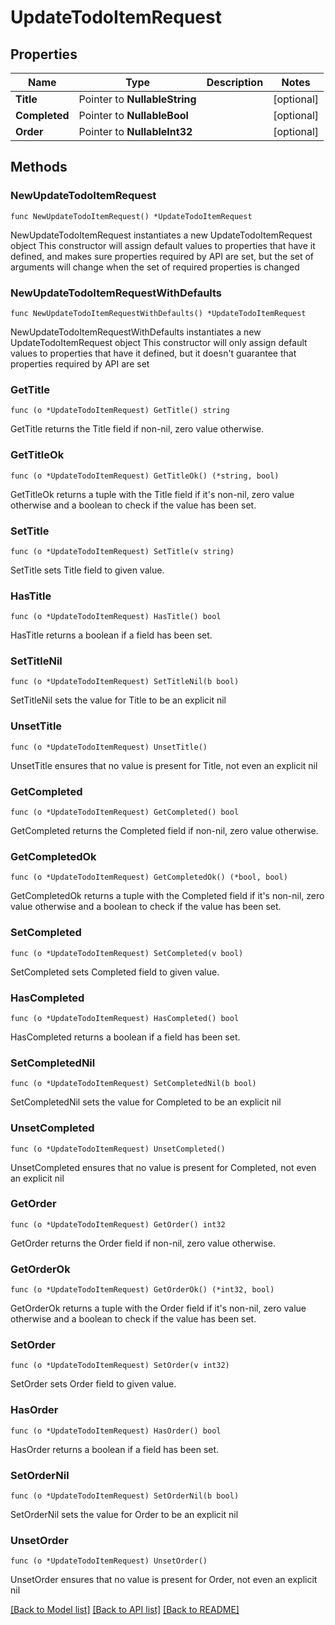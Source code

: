 # UpdateTodoItemRequest

## Properties

Name | Type | Description | Notes
------------ | ------------- | ------------- | -------------
**Title** | Pointer to **NullableString** |  | [optional] 
**Completed** | Pointer to **NullableBool** |  | [optional] 
**Order** | Pointer to **NullableInt32** |  | [optional] 

## Methods

### NewUpdateTodoItemRequest

`func NewUpdateTodoItemRequest() *UpdateTodoItemRequest`

NewUpdateTodoItemRequest instantiates a new UpdateTodoItemRequest object
This constructor will assign default values to properties that have it defined,
and makes sure properties required by API are set, but the set of arguments
will change when the set of required properties is changed

### NewUpdateTodoItemRequestWithDefaults

`func NewUpdateTodoItemRequestWithDefaults() *UpdateTodoItemRequest`

NewUpdateTodoItemRequestWithDefaults instantiates a new UpdateTodoItemRequest object
This constructor will only assign default values to properties that have it defined,
but it doesn't guarantee that properties required by API are set

### GetTitle

`func (o *UpdateTodoItemRequest) GetTitle() string`

GetTitle returns the Title field if non-nil, zero value otherwise.

### GetTitleOk

`func (o *UpdateTodoItemRequest) GetTitleOk() (*string, bool)`

GetTitleOk returns a tuple with the Title field if it's non-nil, zero value otherwise
and a boolean to check if the value has been set.

### SetTitle

`func (o *UpdateTodoItemRequest) SetTitle(v string)`

SetTitle sets Title field to given value.

### HasTitle

`func (o *UpdateTodoItemRequest) HasTitle() bool`

HasTitle returns a boolean if a field has been set.

### SetTitleNil

`func (o *UpdateTodoItemRequest) SetTitleNil(b bool)`

 SetTitleNil sets the value for Title to be an explicit nil

### UnsetTitle
`func (o *UpdateTodoItemRequest) UnsetTitle()`

UnsetTitle ensures that no value is present for Title, not even an explicit nil
### GetCompleted

`func (o *UpdateTodoItemRequest) GetCompleted() bool`

GetCompleted returns the Completed field if non-nil, zero value otherwise.

### GetCompletedOk

`func (o *UpdateTodoItemRequest) GetCompletedOk() (*bool, bool)`

GetCompletedOk returns a tuple with the Completed field if it's non-nil, zero value otherwise
and a boolean to check if the value has been set.

### SetCompleted

`func (o *UpdateTodoItemRequest) SetCompleted(v bool)`

SetCompleted sets Completed field to given value.

### HasCompleted

`func (o *UpdateTodoItemRequest) HasCompleted() bool`

HasCompleted returns a boolean if a field has been set.

### SetCompletedNil

`func (o *UpdateTodoItemRequest) SetCompletedNil(b bool)`

 SetCompletedNil sets the value for Completed to be an explicit nil

### UnsetCompleted
`func (o *UpdateTodoItemRequest) UnsetCompleted()`

UnsetCompleted ensures that no value is present for Completed, not even an explicit nil
### GetOrder

`func (o *UpdateTodoItemRequest) GetOrder() int32`

GetOrder returns the Order field if non-nil, zero value otherwise.

### GetOrderOk

`func (o *UpdateTodoItemRequest) GetOrderOk() (*int32, bool)`

GetOrderOk returns a tuple with the Order field if it's non-nil, zero value otherwise
and a boolean to check if the value has been set.

### SetOrder

`func (o *UpdateTodoItemRequest) SetOrder(v int32)`

SetOrder sets Order field to given value.

### HasOrder

`func (o *UpdateTodoItemRequest) HasOrder() bool`

HasOrder returns a boolean if a field has been set.

### SetOrderNil

`func (o *UpdateTodoItemRequest) SetOrderNil(b bool)`

 SetOrderNil sets the value for Order to be an explicit nil

### UnsetOrder
`func (o *UpdateTodoItemRequest) UnsetOrder()`

UnsetOrder ensures that no value is present for Order, not even an explicit nil

[[Back to Model list]](../README.md#documentation-for-models) [[Back to API list]](../README.md#documentation-for-api-endpoints) [[Back to README]](../README.md)


